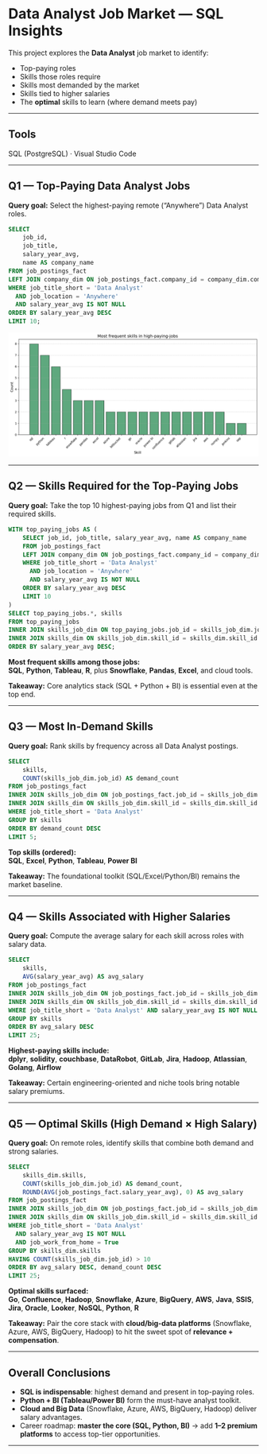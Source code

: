 # Data Analyst Job Market — SQL Insights

This project explores the **Data Analyst** job market to identify:
- Top-paying roles  
- Skills those roles require  
- Skills most demanded by the market  
- Skills tied to higher salaries  
- The **optimal** skills to learn (where demand meets pay)

---

## Tools
SQL (PostgreSQL) · Visual Studio Code

---

## Q1 — Top-Paying Data Analyst Jobs
**Query goal:** Select the highest-paying remote (“Anywhere”) Data Analyst roles.

```sql
SELECT
    job_id,
    job_title,
    salary_year_avg,
    name AS company_name
FROM job_postings_fact
LEFT JOIN company_dim ON job_postings_fact.company_id = company_dim.company_id
WHERE job_title_short = 'Data Analyst'
  AND job_location = 'Anywhere'
  AND salary_year_avg IS NOT NULL
ORDER BY salary_year_avg DESC
LIMIT 10;
```

![Most Frequent Skills](./most_frequent_skills.png)


---

## Q2 — Skills Required for the Top-Paying Jobs
**Query goal:** Take the top 10 highest-paying jobs from Q1 and list their required skills.

```sql
WITH top_paying_jobs AS (
    SELECT job_id, job_title, salary_year_avg, name AS company_name
    FROM job_postings_fact
    LEFT JOIN company_dim ON job_postings_fact.company_id = company_dim.company_id
    WHERE job_title_short = 'Data Analyst'
      AND job_location = 'Anywhere'
      AND salary_year_avg IS NOT NULL
    ORDER BY salary_year_avg DESC
    LIMIT 10
)
SELECT top_paying_jobs.*, skills
FROM top_paying_jobs
INNER JOIN skills_job_dim ON top_paying_jobs.job_id = skills_job_dim.job_id
INNER JOIN skills_dim ON skills_job_dim.skill_id = skills_dim.skill_id
ORDER BY salary_year_avg DESC;
```

**Most frequent skills among those jobs:**  
**SQL**, **Python**, **Tableau**, **R**, plus **Snowflake**, **Pandas**, **Excel**, and cloud tools.

**Takeaway:** Core analytics stack (SQL + Python + BI) is essential even at the top end.

---

## Q3 — Most In-Demand Skills
**Query goal:** Rank skills by frequency across all Data Analyst postings.

```sql
SELECT 
    skills,
    COUNT(skills_job_dim.job_id) AS demand_count
FROM job_postings_fact
INNER JOIN skills_job_dim ON job_postings_fact.job_id = skills_job_dim.job_id
INNER JOIN skills_dim ON skills_job_dim.skill_id = skills_dim.skill_id
WHERE job_title_short = 'Data Analyst'
GROUP BY skills
ORDER BY demand_count DESC
LIMIT 5;
```

**Top skills (ordered):**  
**SQL**, **Excel**, **Python**, **Tableau**, **Power BI**  

**Takeaway:** The foundational toolkit (SQL/Excel/Python/BI) remains the market baseline.

---

## Q4 — Skills Associated with Higher Salaries
**Query goal:** Compute the average salary for each skill across roles with salary data.

```sql
SELECT 
    skills,
    AVG(salary_year_avg) AS avg_salary
FROM job_postings_fact
INNER JOIN skills_job_dim ON job_postings_fact.job_id = skills_job_dim.job_id
INNER JOIN skills_dim ON skills_job_dim.skill_id = skills_dim.skill_id
WHERE job_title_short = 'Data Analyst' AND salary_year_avg IS NOT NULL
GROUP BY skills
ORDER BY avg_salary DESC
LIMIT 25;
```

**Highest-paying skills include:**  
**dplyr**, **solidity**, **couchbase**, **DataRobot**, **GitLab**, **Jira**, **Hadoop**, **Atlassian**, **Golang**, **Airflow**  


**Takeaway:** Certain engineering-oriented and niche tools bring notable salary premiums.

---

## Q5 — Optimal Skills (High Demand × High Salary)
**Query goal:** On remote roles, identify skills that combine both demand and strong salaries.

```sql
SELECT
    skills_dim.skills,
    COUNT(skills_job_dim.job_id) AS demand_count,
    ROUND(AVG(job_postings_fact.salary_year_avg), 0) AS avg_salary
FROM job_postings_fact
INNER JOIN skills_job_dim ON job_postings_fact.job_id = skills_job_dim.job_id
INNER JOIN skills_dim ON skills_job_dim.skill_id = skills_dim.skill_id
WHERE job_title_short = 'Data Analyst'
  AND salary_year_avg IS NOT NULL
  AND job_work_from_home = True
GROUP BY skills_dim.skills
HAVING COUNT(skills_job_dim.job_id) > 10
ORDER BY avg_salary DESC, demand_count DESC
LIMIT 25;
```

**Optimal skills surfaced:**  
**Go**, **Confluence**, **Hadoop**, **Snowflake**, **Azure**, **BigQuery**, **AWS**, **Java**, **SSIS**, **Jira**, **Oracle**, **Looker**, **NoSQL**, **Python**, **R**  


**Takeaway:** Pair the core stack with **cloud/big-data platforms** (Snowflake, Azure, AWS, BigQuery, Hadoop) to hit the sweet spot of **relevance + compensation**.

---

## Overall Conclusions
- **SQL is indispensable**: highest demand and present in top-paying roles.  
- **Python + BI (Tableau/Power BI)** form the must-have analyst toolkit.  
- **Cloud and Big Data** (Snowflake, Azure, AWS, BigQuery, Hadoop) deliver salary advantages.  
- Career roadmap: **master the core (SQL, Python, BI)** → add **1–2 premium platforms** to access top-tier opportunities.

---

